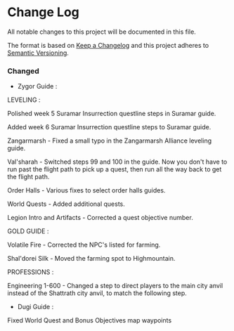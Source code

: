 # Change Log
All notable changes to this project will be documented in this file.

The format is based on [Keep a Changelog](http://keepachangelog.com/) 
and this project adheres to [Semantic Versioning](http://semver.org/).

### Changed

- Zygor Guide :

LEVELING : 

Polished week 5 Suramar Insurrection questline steps in Suramar guide.

Added week 6 Suramar Insurrection questline steps to Suramar guide.

Zangarmarsh - Fixed a small typo in the Zangarmarsh Alliance leveling guide.

Val'sharah - Switched steps 99 and 100 in the guide. Now you don't have to run past the flight path to pick up a quest, then run all the way back to get the flight path.

Order Halls - Various fixes to select order halls guides.

World Quests - Added additional quests.

Legion Intro and Artifacts - Corrected a quest objective number.

GOLD GUIDE : 

Volatile Fire - Corrected the NPC's listed for farming.

Shal'dorei Silk - Moved the farming spot to Highmountain.

PROFESSIONS : 

Engineering 1-600 - Changed a step to direct players to the main city anvil instead of the Shattrath city anvil, to match the following step.

- Dugi Guide : 

Fixed World Quest and Bonus Objectives map waypoints